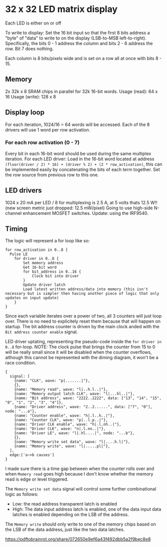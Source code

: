 # 32 x 32 LED matrix display

Each LED is either on or off

To write to display: Set the 16 bit input so that the first 8 bits address a "byte" of "data" to write to on the display (LSB-to-MSB left-to-right).
Specifically, the bits 0 - 1 address the column and bits 2 - 6 address the row. Bit 7 does nothing.

Each column is 8 bits/pixels wide and is set on a row all at once with bits 8 - 15.

## Memory

2x 32k x 8 SRAM chips in parallel for 32k 16-bit words.
Usage (read): 64 x 16
Usage (write): 128 x 8

## Display loop

For each iteration, 1024/16 = 64 words will be accessed. Each of the 8 drivers will use 1 word per row activation.

### For each row activation (0 - 7)

Every bit in each 16-bit word should be used during the same multiplex iteration.
For each LED driver: Load in the 16-bit word located at address `(floor(driver / 2) * 16) + (driver % 2) + (2 * row_activation)`, this can be implemented easily by concatenating the bits of each term together.
Set the row source from previous row to this one.

## LED drivers

1024 x 20 mA per LED / 8 for multiplexing is 2.5 A, at 5 volts thats 12.5 W!! (new screen metric just dropped: 12.5 mW/pixel)
Going to use high-side N-channel enhancement MOSFET switches. Update: using the IRF9540.

## Timing

The logic will represent a for loop like so:
```
for row_activation in 0..8 {
  Pulse LE
	for driver in 0..8 {
		Set memory address
		Get 16-bit word
		for bit_address in 0..16 {
			Clock bit into driver
		}
		Update driver latch
		Load latest written address/data into memory (this isn't necessary but is simpler then having another piece of logic that only updates on input update)
	}
}
```

Since each variable iterates over a power of two, all 3 counters will just loop over. There is no need to explicitely reset them because that will happen on startup. The bit address counter is driven by the main clock anded with the `Bit address counter enable` signal.

LED driver uptating, representing the pseudo-code inside the `for driver in 0..8` for-loop.
NOTE: The clock pulse that brings the counter from 15 to 0 will be really small since it will be disabled when the counter overflows, although this cannot be represented with the diming diagram, it won't be a race condition.
```
{
  signal: [
    {name: "CLK", wave: "p|.......|"},
    {},
    {name: "Memory read", wave: "l|..h.l..|"},
    {name: "Memory output latch CLK", wave: "l|...hl..|"},
    {name: "Bit address", wave: "2222..2222", data: ["13", "14", "15", "0", "1", "2", "3", "4"]},
    {name: "Driver address", wave: "2..2......", data: ["7", "0"], node: "...a"},
    {name: "Counter enable", wave: "h|.l..h..|"},
    {name: "Counter CLK", wave: "p|..l.p..|"},
    {name: "Driver CLK enable", wave: "h|.l.nh..|"},
    {name: "Driver CLK", wave: "n|.l.nn..|"},
    {name: "Driver LE", wave: "l|.hl....|", node: "...b"},
    {},
    {name: "Memory write set data", wave: "l|....h.l|"},
    {name: "Memory write", wave: "l|.....pl|"},
  ],
  edge:['a~>b causes']
}
```
I made sure there is a time gap between when the counter rolls over and when `Momery read` goes high because I don't know whether the memory read is edge or level triggered.

The `Memory write set data` signal will control some further combinational logic as follows:
* Low: the read address transparent latch is enabled
* High: The data input address latch is enabled, one of the data input data latches is enabled depending on the LSB of the address.

The `Memory write` should only write to one of the memory chips based on the LSB of the data address, just like the two data latches.

https://pdftobrainrot.org/share/072650e9ef6a43f492dbb5a2f9bec8e8